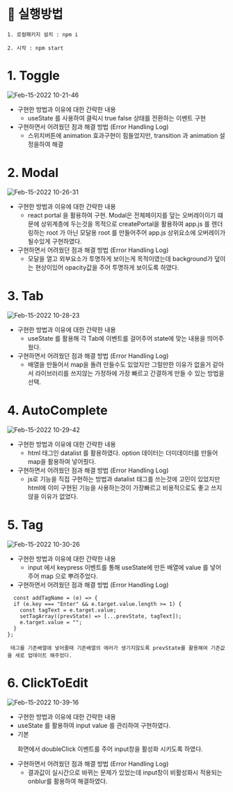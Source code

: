 
# 🚀  실행방법
  ```1. 로컬패키지 설치 : npm i ```
  
  ```2. 시작 : npm start```
  
  # 1. Toggle
  ![Feb-15-2022 10-21-46](https://user-images.githubusercontent.com/39754252/153974676-38e4d703-f167-40cf-af80-d4766a297da5.gif)
  - 구현한 방법과 이유에 대한 간략한 내용
    - useState 를 사용하여 클릭시 true false 상태를 전환하는 이벤트 구현
  - 구현하면서 어려웠던 점과 해결 방법 (Error Handling Log)
    - 스위치버튼에 animation 효과구현이 힘들었지만, transition 과 animation 설정을하여 해결
  
    
  # 2. Modal
  ![Feb-15-2022 10-26-31](https://user-images.githubusercontent.com/39754252/153975084-e5516c68-752c-4301-9b04-5a94daf7c252.gif)
  - 구현한 방법과 이유에 대한 간략한 내용
    - react portal 을 활용하여 구현. Modal은 전체페이지를 덮는 오버레이이기 떄문에 상위계층에 두는것을 목적으로 createPortal을 활용하여 app.js 를 렌더링하는 root 가 아닌 모달용 root 를 만들어주어    app.js 상위요소에 오버레이가 될수있게 구현하였다.
  - 구현하면서 어려웠던 점과 해결 방법 (Error Handling Log)
    - 모달을 열고 외부요소가 투명하게 보이는게 목적이였는데 background가 덮이는 현상이있어 opacity값을 주어 투명하게 보이도록 하였다.
    
  # 3. Tab
  ![Feb-15-2022 10-28-23](https://user-images.githubusercontent.com/39754252/153976474-1a30172e-547a-45bd-8ced-6ae7edea15e2.gif)
  - 구현한 방법과 이유에 대한 간략한 내용
    - useState 를 활용해 각 Tab에 이벤트를 걸어주어 state에 맞는 내용을 띄어주웠다.
  - 구현하면서 어려웠던 점과 해결 방법 (Error Handling Log)
    - 배열을 만들어서 map을 돌려 만들수도 있었지만 그럴만한 이유가 없을거 같아서 라이브러리를 쓰지않는 가정하에 가장 빠르고 간결하게 만들 수 있는 방법을 선택.
  # 4. AutoComplete
  ![Feb-15-2022 10-29-42](https://user-images.githubusercontent.com/39754252/153976477-7f150bb0-d34f-4818-8eb5-585c2bcab7a3.gif)
  - 구현한 방법과 이유에 대한 간략한 내용
    - html 태그인 datalist 를 활용하였다. option 데이터는 더미데이터를 만들어 map을 활용하여 넣어줬다.
  - 구현하면서 어려웠던 점과 해결 방법 (Error Handling Log)
    - js로 기능을 직접 구현하는 방법과 datalist 태그를 쓰는것에 고민이 있었지만 html에 이미 구현된 기능을 사용하는것이 가장빠르고 비용적으로도 좋고 쓰지않을 이유가 없었다.

    
  # 5. Tag
  ![Feb-15-2022 10-30-26](https://user-images.githubusercontent.com/39754252/153976478-f26e4c82-11c7-4bb2-9565-dfea82d7f6e8.gif)
  - 구현한 방법과 이유에 대한 간략한 내용
    - input 에서 keypress 이벤트를 통해 useState에 만든 배열에 value 를 넣어주어 map 으로 뿌려주었다.
  - 구현하면서 어려웠던 점과 해결 방법 (Error Handling Log)
  ```
    const addTagName = (e) => {
    if (e.key === "Enter" && e.target.value.length >= 1) {
      const tagText = e.target.value;
      setTagArray((prevState) => [...prevState, tagText]);
      e.target.value = "";
    }
  };
  ```
     태그를 기존배열에 넣어줄때 기존배열의 에러가 생기지않도록 prevState를 활용해여 기존값을 새로 업데이트 해주었다.

  # 6. ClickToEdit
  ![Feb-15-2022 10-39-16](https://user-images.githubusercontent.com/39754252/153976479-0d275066-0f8b-47e4-8c31-d20efa675e29.gif)

  - 구현한 방법과 이유에 대한 간략한 내용
   - useState 를 활용하여 input value 를 관리하여 구현하였다.
   - 기본 <p> 화면에서 doubleClick 이벤트를 주어 input창을 활성화 시키도록 하였다.
  - 구현하면서 어려웠던 점과 해결 방법 (Error Handling Log)
    - 결과값이 실시간으로 바뀌는 문제가 있었는데 input창이 비활성화시 적용되는 onblur를 활용하여 해결하였다.


    
